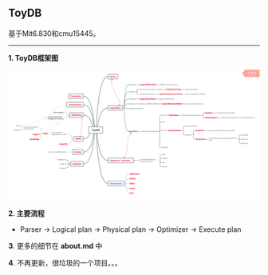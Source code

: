 ## ToyDB

基于Mit6.830和cmu15445。

------

**1. ToyDB框架图**

![](https://github.com/DreaMer963/ToyDB/blob/master/pdf/picture/ToyDB.png)

**2. 主要流程**

- Parser -> Logical plan -> Physical plan -> Optimizer -> Execute plan

**3**. 更多的细节在 **about.md** 中 


**4**. 不再更新，很垃圾的一个项目。。。
